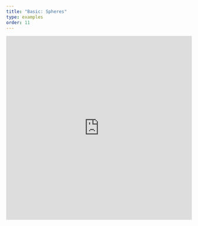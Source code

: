 ```yaml
---
title: "Basic: Spheres"
type: examples
order: 11
---
```


<iframe width="100%" height="500" src="https://mozvr.github.io/aframe/examples/spheres/" allowfullscreen="yes" frameborder="0"></iframe>
